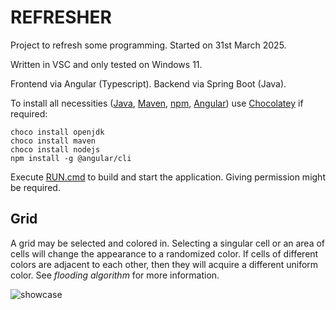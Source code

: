 # REFRESHER #
Project to refresh some programming. Started on 31st March 2025.

Written in VSC and only tested on Windows 11.

Frontend via Angular (Typescript).
Backend via Spring Boot (Java).

To install all necessities ([Java](https://www.java.com/), [Maven](https://maven.apache.org/), [npm](https://www.npmjs.com/), [Angular](https://angular.dev/)) use [Chocolatey](https://chocolatey.org/install) if required:
```
choco install openjdk
choco install maven
choco install nodejs
npm install -g @angular/cli
```

Execute [RUN.cmd](RUN.cmd) to build and start the application. Giving permission might be required.

## Grid ##

A grid may be selected and colored in. Selecting a singular cell or an area of cells will change the appearance to a randomized color. If cells of different colors are adjacent to each other, then they will acquire a different uniform color. See *flooding algorithm* for more information.

![showcase](https://github.com/user-attachments/assets/23d06e84-bf91-4c00-8e9a-f643dc1cce49)
